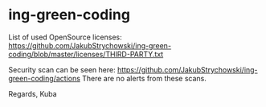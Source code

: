 # ing-green-coding

List of used OpenSource licenses: https://github.com/JakubStrychowski/ing-green-coding/blob/master/licenses/THIRD-PARTY.txt

Security scan can be seen here: https://github.com/JakubStrychowski/ing-green-coding/actions
There are no alerts from these scans.

Regards,
Kuba
